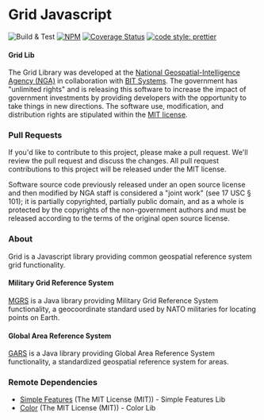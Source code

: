 # Grid Javascript

![Build & Test](https://github.com/ngageoint/grid-js/actions/workflows/build-test.yml/badge.svg)
[![NPM](https://img.shields.io/npm/v/@ngageoint/grid-js.svg)](https://www.npmjs.com/package/@ngageoint/grid-js)
[![Coverage Status](https://coveralls.io/repos/github/ngageoint/grid-js/badge.svg)](https://coveralls.io/github/ngageoint/grid-js)
[![code style: prettier](https://img.shields.io/badge/code_style-prettier-ff69b4.svg?style=flat-square)](https://github.com/prettier/prettier)

#### Grid Lib

The Grid Library was developed at the
[National Geospatial-Intelligence Agency (NGA)](http://www.nga.mil/) in
collaboration with [BIT Systems](https://www.caci.com/bit-systems/). The
government has "unlimited rights" and is releasing this software to increase the
impact of government investments by providing developers with the opportunity to
take things in new directions. The software use, modification, and distribution
rights are stipulated within the
[MIT license](http://choosealicense.com/licenses/mit/).

### Pull Requests

If you'd like to contribute to this project, please make a pull request. We'll
review the pull request and discuss the changes. All pull request contributions
to this project will be released under the MIT license.

Software source code previously released under an open source license and then
modified by NGA staff is considered a "joint work" (see 17 USC § 101); it is
partially copyrighted, partially public domain, and as a whole is protected by
the copyrights of the non-government authors and must be released according to
the terms of the original open source license.

### About

Grid is a Javascript library providing common geospatial reference system grid
functionality.

#### Military Grid Reference System

[MGRS](https://github.com/ngageoint/mgrs-js) is a Java library providing
Military Grid Reference System functionality, a geocoordinate standard used by
NATO militaries for locating points on Earth.

#### Global Area Reference System

[GARS](https://github.com/ngageoint/gars-js) is a Java library providing Global
Area Reference System functionality, a standardized geospatial reference system
for areas.

### Remote Dependencies

- [Simple Features](https://github.com/ngageoint/simple-features-js) (The MIT
  License (MIT)) - Simple Features Lib
- [Color](https://github.com/ngageoint/color-js) (The MIT License (MIT)) - Color
  Lib
